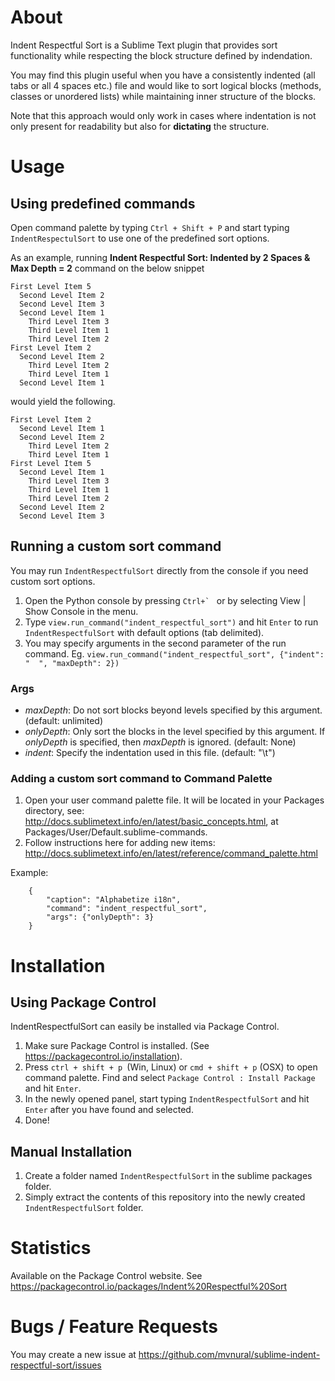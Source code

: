 # About
Indent Respectful Sort is a Sublime Text plugin that provides sort functionality while respecting the block structure defined by indendation.

You may find this plugin useful when you have a consistently indented (all tabs or all 4 spaces etc.) file and would like to sort logical blocks (methods, classes or unordered lists) while maintaining inner structure of the blocks.

Note that this approach would only work in cases where indentation is not only present for readability but also for **dictating** the structure. 

# Usage
## Using predefined commands
Open command palette by typing `Ctrl + Shift + P` and start typing `IndentRespectulSort` to use one of the predefined sort options. 

As an example, running **Indent Respectful Sort: Indented by 2 Spaces & Max Depth = 2** command on the below snippet

    First Level Item 5
      Second Level Item 2
      Second Level Item 3
      Second Level Item 1
        Third Level Item 3
        Third Level Item 1
        Third Level Item 2
    First Level Item 2
      Second Level Item 2
        Third Level Item 2
        Third Level Item 1
      Second Level Item 1
      
would yield the following.

    First Level Item 2
      Second Level Item 1
      Second Level Item 2
        Third Level Item 2
        Third Level Item 1
    First Level Item 5
      Second Level Item 1
        Third Level Item 3
        Third Level Item 1
        Third Level Item 2
      Second Level Item 2
      Second Level Item 3

## Running a custom sort command
You may run `IndentRespectfulSort` directly from the console if you need custom sort options.

1.  Open the Python console by pressing ``Ctrl+` `` or by selecting View | Show Console in the menu.
2.  Type `view.run_command("indent_respectful_sort")` and hit `Enter` to run `IndentRespectfulSort` with default options (tab delimited).
3.  You may specify arguments in the second parameter of the run command. Eg. `view.run_command("indent_respectful_sort", {"indent": "  ", "maxDepth": 2})`

### Args
- *maxDepth*: Do not sort blocks beyond levels specified by this argument. (default: unlimited)
- *onlyDepth*: Only sort the blocks in the level specified by this argument. If *onlyDepth* is specified, then *maxDepth* is ignored. (default: None)
- *indent*: Specify the indentation used in this file. (default: "\t")

### Adding a custom sort command to Command Palette

1. Open your user command palette file. It will be located in your Packages directory, see: http://docs.sublimetext.info/en/latest/basic_concepts.html, at Packages/User/Default.sublime-commands.
2. Follow instructions here for adding new items: http://docs.sublimetext.info/en/latest/reference/command_palette.html

Example:

    	{
    		"caption": "Alphabetize i18n",
    		"command": "indent_respectful_sort",
    		"args": {"onlyDepth": 3}
    	}

# Installation
## Using Package Control
IndentRespectfulSort can easily be installed via Package Control. 

1. Make sure Package Control is installed. (See https://packagecontrol.io/installation).
2. Press `ctrl + shift + p `(Win, Linux) or `cmd + shift + p` (OSX) to open command palette. Find and select `Package Control : Install Package` and hit `Enter`.
3. In the newly opened panel, start typing `IndentRespectfulSort` and hit `Enter` after you have found and selected.
4. Done!

## Manual Installation
1. Create a folder named `IndentRespectfulSort` in the sublime packages folder.
2. Simply extract the contents of this repository into the newly created `IndentRespectfulSort` folder.

# Statistics
Available on the Package Control website. See https://packagecontrol.io/packages/Indent%20Respectful%20Sort

# Bugs / Feature Requests
You may create a new issue at https://github.com/mvnural/sublime-indent-respectful-sort/issues 
